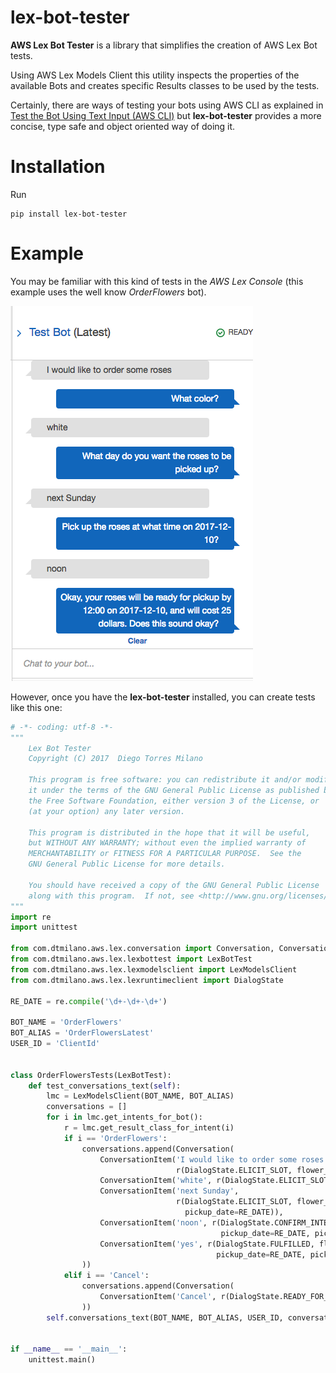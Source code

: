 # lex-bot-tester
**AWS Lex Bot Tester** is a library that simplifies the creation of AWS Lex Bot tests.

Using AWS Lex Models Client this utility inspects the properties of the available Bots and creates specific Results classes to be used by the tests.

Certainly, there are ways of testing your bots using AWS CLI as explained in [Test the Bot Using Text Input (AWS CLI)](http://docs.aws.amazon.com/lex/latest/dg/gs-create-test-text.html) but **lex-bot-tester** provides a more concise, type safe and object oriented way of doing it.

# Installation
Run

    pip install lex-bot-tester
    

# Example
You may be familiar with this kind of tests in the *AWS Lex Console* (this example uses the well know *OrderFlowers* bot).

![alt text](https://raw.githubusercontent.com/dtmilano/lex-bot-tester/master/images/test-bot.png)

However, once you have the **lex-bot-tester** installed, you can create tests like this one:

```python
# -*- coding: utf-8 -*-
"""
    Lex Bot Tester
    Copyright (C) 2017  Diego Torres Milano

    This program is free software: you can redistribute it and/or modify
    it under the terms of the GNU General Public License as published by
    the Free Software Foundation, either version 3 of the License, or
    (at your option) any later version.

    This program is distributed in the hope that it will be useful,
    but WITHOUT ANY WARRANTY; without even the implied warranty of
    MERCHANTABILITY or FITNESS FOR A PARTICULAR PURPOSE.  See the
    GNU General Public License for more details.

    You should have received a copy of the GNU General Public License
    along with this program.  If not, see <http://www.gnu.org/licenses/>.
"""
import re
import unittest

from com.dtmilano.aws.lex.conversation import Conversation, ConversationItem
from com.dtmilano.aws.lex.lexbottest import LexBotTest
from com.dtmilano.aws.lex.lexmodelsclient import LexModelsClient
from com.dtmilano.aws.lex.lexruntimeclient import DialogState

RE_DATE = re.compile('\d+-\d+-\d+')

BOT_NAME = 'OrderFlowers'
BOT_ALIAS = 'OrderFlowersLatest'
USER_ID = 'ClientId'


class OrderFlowersTests(LexBotTest):
    def test_conversations_text(self):
        lmc = LexModelsClient(BOT_NAME, BOT_ALIAS)
        conversations = []
        for i in lmc.get_intents_for_bot():
            r = lmc.get_result_class_for_intent(i)
            if i == 'OrderFlowers':
                conversations.append(Conversation(
                    ConversationItem('I would like to order some roses',
                                     r(DialogState.ELICIT_SLOT, flower_type='roses')),
                    ConversationItem('white', r(DialogState.ELICIT_SLOT, flower_type='roses', flower_color='white')),
                    ConversationItem('next Sunday',
                                     r(DialogState.ELICIT_SLOT, flower_type='roses', flower_color='white',
                                       pickup_date=RE_DATE)),
                    ConversationItem('noon', r(DialogState.CONFIRM_INTENT, flower_type='roses', flower_color='white',
                                               pickup_date=RE_DATE, pickup_time='12:00')),
                    ConversationItem('yes', r(DialogState.FULFILLED, flower_type='roses', flower_color='white',
                                              pickup_date=RE_DATE, pickup_time='12:00')),
                ))
            elif i == 'Cancel':
                conversations.append(Conversation(
                    ConversationItem('Cancel', r(DialogState.READY_FOR_FULFILLMENT))
                ))
        self.conversations_text(BOT_NAME, BOT_ALIAS, USER_ID, conversations)


if __name__ == '__main__':
    unittest.main()
```
